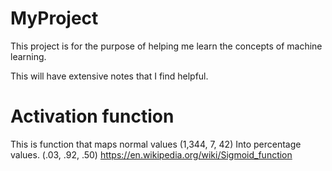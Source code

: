 # MyProject
This project is for the purpose of helping me learn the concepts of machine learning.

This will have extensive notes that I find helpful.

# Activation function
This is function that maps normal values (1,344, 7, 42) Into percentage values. (.03, .92, .50)
https://en.wikipedia.org/wiki/Sigmoid_function
